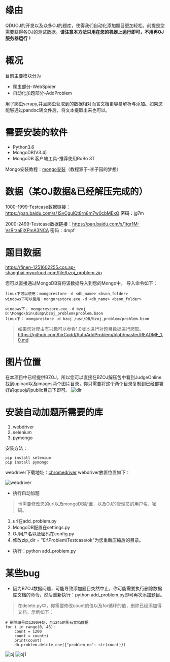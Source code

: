 # 缘由 

QDUOJ的开发以及众多OJ的题库，使得我们自动化添加题目更加轻松。前提是您需要获得各OJ的测试数据。**请注意本方法只用在您的机器上运行即可，不用再OJ服务器运行！**

# 概况

目前主要模块分为

* 爬虫部分-WebSpider
* 自动化加题部分-AddProblem

用了爬虫scrapy,并且爬虫获取到的数据相对而言文档更容易解析与添加。如果您能够通过pandoc转文件后，将文本提取出来也可以。

# 需要安装的软件

* Python3.6
* MongoDB(V3.4)
* MongoDB 客户端工具-推荐使用RoBo 3T

Mongo安装教程：[mongo安装](https://blog.csdn.net/heshushun/article/details/77776706)（教程源于-李子园的梦想）


# 数据（某OJ数据&已经解压完成的）
1000-1999-Testcase数据链接：https://pan.baidu.com/s/1SvCgulQt8rn8m7w0cbMExQ 密码：jg7m

2000-2499-Testcase数据链接：https://pan.baidu.com/s/1tgr1M-VsRrzaEjXPmA3NCA 密码：4mpf

# 题目数据

https://finen-1251602255.cos.ap-shanghai.myqcloud.com/file/bzoj_problem.zip

您可以直接通过MongoDB将将该数据导入到您的Mongo中。
导入命令如下：
```
linux下可以使用：mongorestore -d <db_name> <bson_folder>
windows下可以使用：mongorestore.exe -d <db_name> <bson_folder>

windows下： mongorestore.exe -d bzoj D:\Mongo\bin\dump\bzoj_problem\problem.bson
linux下： mongorestore -d bzoj /usr/DB/bzoj_problem/problem.bson
```

> 如果您对爬虫有兴趣可以参看1.0版本进行对题目数据进行爬取。
https://github.com/hirCodd/AutoAddProblem/blob/master/README_1.0.md

# 图片位置
在本项目中已经提供BZOJ，所以您可以直接在BZOJ解压包中看到JudgeOnline找到upload以及images两个图片目录，你只需要将这个两个目录复制到已经部署好的qduoj的public目录下即可。
![dir][2]

# 安装自动加题所需要的库
1. webdriver
2. selenium
3. pymongo

安装方法：
```
pip install selenium
pip install pymongo
```

webdriver下载地址：[chromedriver](https://finen-1251602255.cos.ap-shanghai.myqcloud.com/file/chromedriver.exe)
webdriver放置位置如下：

![webdriver][4]


* 执行自动加题
> 也需要修改您的url以及mongoDB配置，以及OJ的管理员的用户名、密码。

1. url在add_problem.py
2. MongoDB配置在settings.py
3. OJ用户名以及密码在config.py
4. 修改zip_dir = "E:\\Problem\\Testcase\\ok"为您重新压缩后的目录。

* 执行：python add_problem.py


# 某些bug
* 因为BZOJ数据问题，可能导致添加题目突然中止，你可能需要执行删除数据库文档的命令，然后重新执行：python add_problem.py即可再次添加题目。
> 在delete.py中，你需要修改count的值以及for循环的值，删除已经添加得文档。示例如下：

    # 删除编号自1200开始，至1245的所有文档数据
    for i in range(0, 46):
        count = 1200
        count = count+i
        print(count)
        db.problem.delete_one({"problem_no": str(count)})


![oj][1]
![oj1][3]


  [1]: https://s1.ax2x.com/2018/06/02/71uIJ.png
  [2]: https://finen-1251602255.cos.ap-shanghai.myqcloud.com/images/github/autoaddproblem/dir.png
  [3]: https://finen-1251602255.cos.ap-shanghai.myqcloud.com/images/github/autoaddproblem/p.png
  [4]: https://finen-1251602255.cos.ap-shanghai.myqcloud.com/images/github/autoaddproblem/webdriver.png